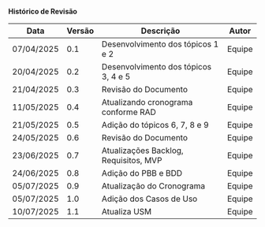 **Histórico de Revisão**

| **Data**   | **Versão** | **Descrição**                         | **Autor** |
| ---------- | ---------- | ------------------------------------- | --------- |
| 07/04/2025 | 0.1        | Desenvolvimento dos tópicos 1 e 2     | Equipe    |
| 20/04/2025 | 0.2        | Desenvolvimento dos tópicos 3, 4 e 5  | Equipe    |
| 21/04/2025 | 0.3        | Revisão do Documento                  | Equipe    |
| 11/05/2025 | 0.4        | Atualizando cronograma conforme RAD   | Equipe    |
| 21/05/2025 | 0.5        | Adição do tópicos 6, 7, 8 e 9         | Equipe    |
| 24/05/2025 | 0.6        | Revisão do Documento                  | Equipe    |
| 23/06/2025 | 0.7        | Atualizações Backlog, Requisitos, MVP | Equipe    |
| 24/06/2025 | 0.8        | Adição do PBB e BDD                   | Equipe    |
| 05/07/2025 | 0.9        | Atualização do Cronograma             | Equipe    |
| 05/07/2025 | 1.0        | Adição dos Casos de Uso               | Equipe    |
| 10/07/2025 | 1.1        | Atualiza USM                          | Equipe    |